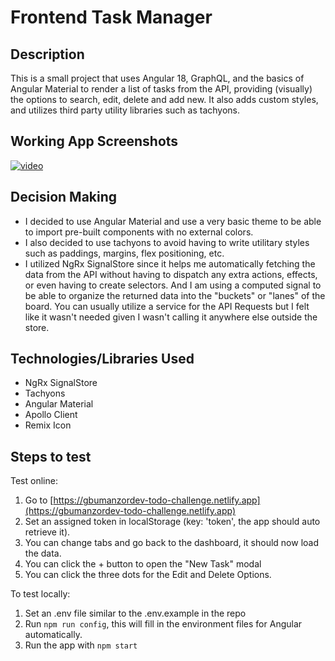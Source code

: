 # Frontend Task Manager

## Description

This is a small project that uses Angular 18, GraphQL, and the basics of Angular Material to render a list of tasks from the API, providing (visually) the options to search, edit, delete and add new.
It also adds custom styles, and utilizes third party utility libraries such as tachyons.

## Working App Screenshots

[![video](https://img.youtube.com/vi/video-id/0.jpg)](https://youtu.be/wIz0TO3U3xo)

## Decision Making

- I decided to use Angular Material and use a very basic theme to be able to import pre-built components with no external colors.
- I also decided to use tachyons to avoid having to write utilitary styles such as paddings, margins, flex positioning, etc.
- I utilized NgRx SignalStore since it helps me automatically fetching the data from the API without having to dispatch any extra actions, effects, or even having to create selectors. And I am using a computed signal to be able to organize the returned data into the "buckets" or "lanes" of the board. You can usually utilize a service for the API Requests but I felt like it wasn't needed given I wasn't calling it anywhere else outside the store.

## Technologies/Libraries Used

- NgRx SignalStore
- Tachyons
- Angular Material
- Apollo Client
- Remix Icon

## Steps to test

Test online:

1. Go to [https://gbumanzordev-todo-challenge.netlify.app](https://gbumanzordev-todo-challenge.netlify.app)
2. Set an assigned token in localStorage (key: 'token', the app should auto retrieve it).
3. You can change tabs and go back to the dashboard, it should now load the data.
4. You can click the + button to open the "New Task" modal
5. You can click the three dots for the Edit and Delete Options.

To test locally:

1. Set an .env file similar to the .env.example in the repo
2. Run `npm run config`, this will fill in the environment files for Angular automatically.
3. Run the app with `npm start`
